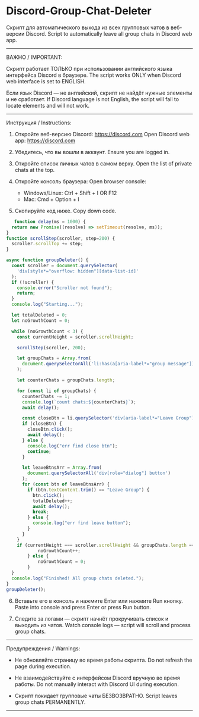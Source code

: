 # Discord-Group-Chat-Deleter

Скрипт для автоматического выхода из всех групповых чатов в веб-версии Discord.
Script to automatically leave all group chats in Discord web app.

---

ВАЖНО / IMPORTANT:

Скрипт работает ТОЛЬКО при использовании английского языка интерфейса Discord в браузере.
The script works ONLY when Discord web interface is set to ENGLISH.

Если язык Discord — не английский, скрипт не найдёт нужные элементы и не сработает.
If Discord language is not English, the script will fail to locate elements and will not work.

---

Инструкция / Instructions:

1. Откройте веб-версию Discord: https://discord.com
   Open Discord web app: https://discord.com

2. Убедитесь, что вы вошли в аккаунт.
   Ensure you are logged in.
   
4. Откройте список личных чатов в самом верху.
    Open the list of private chats at the top.
   
6. Откройте консоль браузера:
   Open browser console:
   - Windows/Linux: Ctrl + Shift + I OR F12
   - Mac: Cmd + Option + I

7. Скопируйте код ниже.
   Copy down code.
```js
   function delay(ms = 1000) {
  return new Promise((resolve) => setTimeout(resolve, ms));
}
function scrollStep(scroller, step=200) {
  scroller.scrollTop += step;
}

async function groupDeleter() {
  const scroller = document.querySelector(
    'div[style*="overflow: hidden"][data-list-id]'
  );
  if (!scroller) {
    console.error("Scroller not found");
    return;
  }
  console.log("Starting...");

  let totalDeleted = 0;
  let noGrowthCount = 0;

  while (noGrowthCount < 3) {
    const currentHeight = scroller.scrollHeight;

    scrollStep(scroller, 200);

    let groupChats = Array.from(
      document.querySelectorAll('li:has(a[aria-label*="group message"])')
    );

    let counterChats = groupChats.length;

    for (const li of groupChats) {
      counterChats -= 1;
      console.log(`count chats:${counterChats}`);
      await delay();

      const closeBtn = li.querySelector('div[aria-label*="Leave Group"]');
      if (closeBtn) {
        closeBtn.click();
        await delay();
      } else {
        console.log("err find close btn");
        continue;
      }

      let leaveBtnsArr = Array.from(
        document.querySelectorAll('div[role="dialog"] button')
      );
      for (const btn of leaveBtnsArr) {
        if (btn.textContent.trim() == "Leave Group") {
          btn.click();
          totalDeleted++;
          await delay();
          break;
        } else {
          console.log("err find leave button");
        }
      }
    }
    if (currentHeight === scroller.scrollHeight && groupChats.length === 0) {
            noGrowthCount++;
        } else {
            noGrowthCount = 0;
        }
  }
  console.log("Finished! All group chats deleted.");
}
groupDeleter();
   ```

6. Вставьте его в консоль и нажмите Enter или нажмите Run кнопку.
   Paste into console and press Enter or press Run button.

7. Следите за логами — скрипт начнёт прокручивать список и выходить из чатов.
   Watch console logs — script will scroll and process group chats.

---

Предупреждения / Warnings:

- Не обновляйте страницу во время работы скрипта.
  Do not refresh the page during execution.

- Не взаимодействуйте с интерфейсом Discord вручную во время работы.
  Do not manually interact with Discord UI during execution.

- Скрипт покидает групповые чаты БЕЗВОЗВРАТНО.
  Script leaves group chats PERMANENTLY.

---
